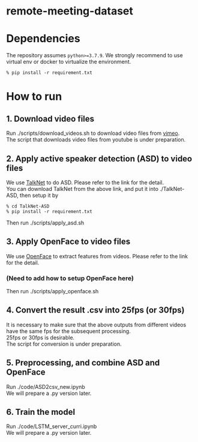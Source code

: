 # remote-meeting-dataset

# Dependencies
The repository assumes `python>=3.7.9`. We strongly recommend to use virtual env or docker to virtualize the environment.
````
% pip install -r requirement.txt
````

# How to run
## 1. Download video files  
Run ./scripts/download_videos.sh to download video files from [vimeo](https://vimeo.com/).  
The script that downloads video files from youtube is under preparation.

## 2. Apply active speaker detection (ASD) to video files  
We use [TalkNet](https://github.com/TaoRuijie/TalkNet-ASD/) to do ASD. Please refer to the link for the detail.  
You can download TalkNet from the above link, and put it into ./TalkNet-ASD, then setup it by
````
% cd TalkNet-ASD
% pip install -r requirement.txt
````
Then run ./scripts/apply_asd.sh

## 3. Apply OpenFace to video files
We use [OpenFace](https://github.com/TadasBaltrusaitis/OpenFace) to extract features from videos. Please refer to the link for the detail.  
### (Need to add how to setup OpenFace here)
Then run ./scripts/apply_openface.sh

## 4. Convert the result .csv into 25fps (or 30fps) 
It is necessary to make sure that the above outputs from different videos have the same fps for the subsequent processing.  
25fps or 30fps is desirable.  
The script for conversion is under preparation.

## 5. Preprocessing, and combine ASD and OpenFace
Run ./code/ASD2csv_new.ipynb  
We will prepare a .py version later.

## 6. Train the model
Run ./code/LSTM_server_curri.ipynb  
We will prepare a .py version later.

